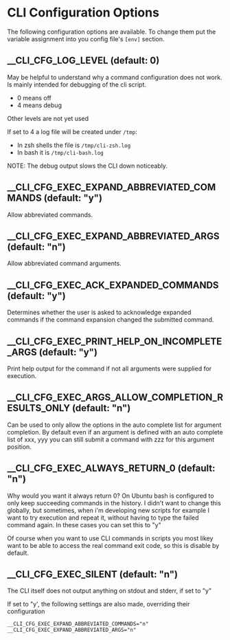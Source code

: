 # CLI Configuration Options

The following configuration options are available.
To change them put the variable assignment into you config file's `[env]` section.



## __CLI_CFG_LOG_LEVEL (default: 0)

May be helpful to understand why a command configuration does not work.
Is mainly intended for debugging of the cli script.

- 0 means off
- 4 means debug

Other levels are not yet used

If set to 4 a log file will be created under `/tmp`:

  - In zsh shells the file is `/tmp/cli-zsh.log`
  - In bash it is `/tmp/cli-bash.log`

NOTE: The debug output slows the CLI down noticeably.


## __CLI_CFG_EXEC_EXPAND_ABBREVIATED_COMMANDS (default: "y")

Allow abbreviated commands. 

## __CLI_CFG_EXEC_EXPAND_ABBREVIATED_ARGS (default: "n")

Allow abbreviated command arguments. 


## __CLI_CFG_EXEC_ACK_EXPANDED_COMMANDS (default: "y")

Determines whether the user is asked to acknowledge expanded commands if
the command expansion changed the submitted command.


## __CLI_CFG_EXEC_PRINT_HELP_ON_INCOMPLETE_ARGS (default: "y")

Print help output for the command if not all arguments were supplied for execution.


## __CLI_CFG_EXEC_ARGS_ALLOW_COMPLETION_RESULTS_ONLY (default: "n")

Can be used to only allow the options in the auto complete list for argument completion.
By default even if an argument is defined with an auto complete list of xxx, yyy
you can still submit a command with zzz for this argument position.


## __CLI_CFG_EXEC_ALWAYS_RETURN_0 (default: "n")

Why would you want it always return 0? On Ubuntu bash is configured to only
keep succeeding commands in the history. I didn't want to change this globally,
but sometimes, when i'm developing new scripts for example I want to try execution
and repeat it, without having to type the failed command again. 
In these cases you can set this to "y"

Of course when you want to use CLI commands in scripts you most likey want to
be able to access the real command exit code, so this is disable by default.


## __CLI_CFG_EXEC_SILENT (default: "n")

The CLI itself does not output anything on stdout and stderr, if set to "y"

If set to "y', the following settings are also made, overriding their configuration

	__CLI_CFG_EXEC_EXPAND_ABBREVIATED_COMMANDS="n"
	__CLI_CFG_EXEC_EXPAND_ABBREVIATED_ARGS="n"


